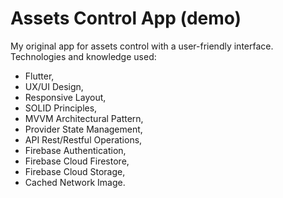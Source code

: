 # Assets Control App (demo)

My original app for assets control with a user-friendly interface. Technologies and knowledge used:
* Flutter,
* UX/UI Design,
* Responsive Layout,
* SOLID Principles,
* MVVM Architectural Pattern,
* Provider State Management,
* API Rest/Restful Operations,
* Firebase Authentication,
* Firebase Cloud Firestore,
* Firebase Cloud Storage,
* Cached Network Image.
